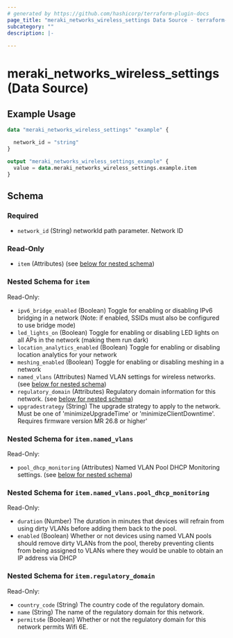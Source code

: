 ```yaml
---
# generated by https://github.com/hashicorp/terraform-plugin-docs
page_title: "meraki_networks_wireless_settings Data Source - terraform-provider-meraki"
subcategory: ""
description: |-
  
---
```


# meraki_networks_wireless_settings (Data Source)



## Example Usage

```terraform
data "meraki_networks_wireless_settings" "example" {

  network_id = "string"
}

output "meraki_networks_wireless_settings_example" {
  value = data.meraki_networks_wireless_settings.example.item
}
```

<!-- schema generated by tfplugindocs -->
## Schema

### Required

- `network_id` (String) networkId path parameter. Network ID

### Read-Only

- `item` (Attributes) (see [below for nested schema](#nestedatt--item))

<a id="nestedatt--item"></a>
### Nested Schema for `item`

Read-Only:

- `ipv6_bridge_enabled` (Boolean) Toggle for enabling or disabling IPv6 bridging in a network (Note: if enabled, SSIDs must also be configured to use bridge mode)
- `led_lights_on` (Boolean) Toggle for enabling or disabling LED lights on all APs in the network (making them run dark)
- `location_analytics_enabled` (Boolean) Toggle for enabling or disabling location analytics for your network
- `meshing_enabled` (Boolean) Toggle for enabling or disabling meshing in a network
- `named_vlans` (Attributes) Named VLAN settings for wireless networks. (see [below for nested schema](#nestedatt--item--named_vlans))
- `regulatory_domain` (Attributes) Regulatory domain information for this network. (see [below for nested schema](#nestedatt--item--regulatory_domain))
- `upgradestrategy` (String) The upgrade strategy to apply to the network. Must be one of 'minimizeUpgradeTime' or 'minimizeClientDowntime'. Requires firmware version MR 26.8 or higher'

<a id="nestedatt--item--named_vlans"></a>
### Nested Schema for `item.named_vlans`

Read-Only:

- `pool_dhcp_monitoring` (Attributes) Named VLAN Pool DHCP Monitoring settings. (see [below for nested schema](#nestedatt--item--named_vlans--pool_dhcp_monitoring))

<a id="nestedatt--item--named_vlans--pool_dhcp_monitoring"></a>
### Nested Schema for `item.named_vlans.pool_dhcp_monitoring`

Read-Only:

- `duration` (Number) The duration in minutes that devices will refrain from using dirty VLANs before adding them back to the pool.
- `enabled` (Boolean) Whether or not devices using named VLAN pools should remove dirty VLANs from the pool, thereby preventing clients from being assigned to VLANs where they would be unable to obtain an IP address via DHCP



<a id="nestedatt--item--regulatory_domain"></a>
### Nested Schema for `item.regulatory_domain`

Read-Only:

- `country_code` (String) The country code of the regulatory domain.
- `name` (String) The name of the regulatory domain for this network.
- `permits6e` (Boolean) Whether or not the regulatory domain for this network permits Wifi 6E.
